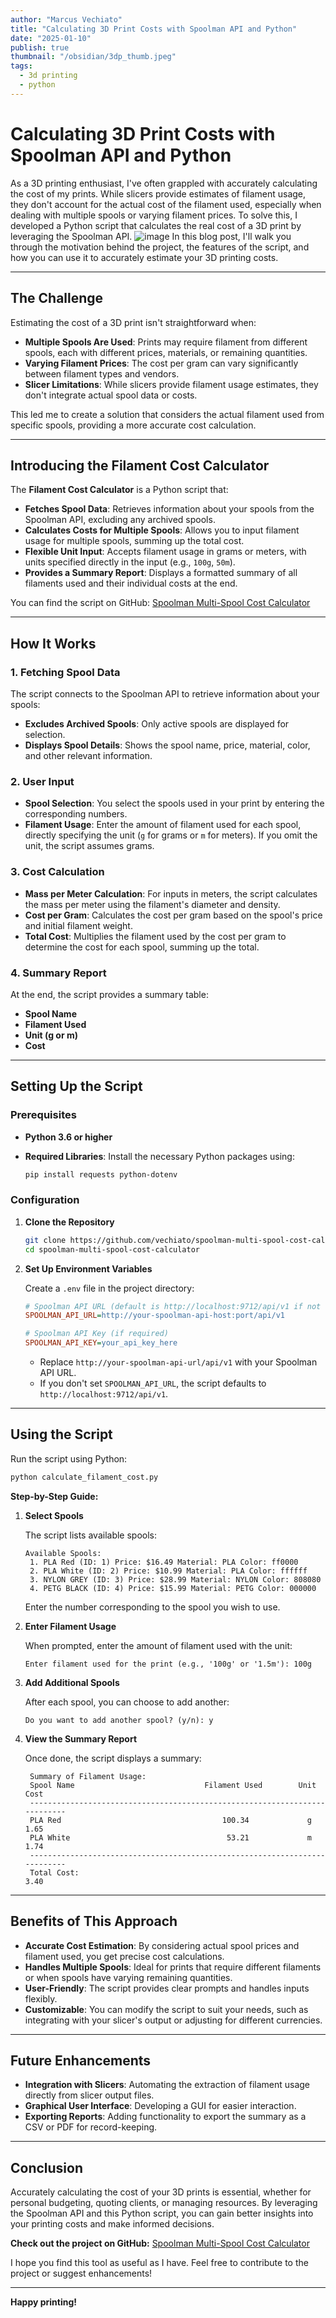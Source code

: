 ```yaml
---
author: "Marcus Vechiato"
title: "Calculating 3D Print Costs with Spoolman API and Python"
date: "2025-01-10"
publish: true
thumbnail: "/obsidian/3dp_thumb.jpeg"
tags:
  - 3d printing
  - python
--- 
```


# Calculating 3D Print Costs with Spoolman API and Python

As a 3D printing enthusiast, I've often grappled with accurately calculating the cost of my prints. While slicers provide estimates of filament usage, they don't account for the actual cost of the filament used, especially when dealing with multiple spools or varying filament prices. To solve this, I developed a Python script that calculates the real cost of a 3D print by leveraging the Spoolman API.
![image](/obsidian/3dp_thumb.jpeg)
In this blog post, I'll walk you through the motivation behind the project, the features of the script, and how you can use it to accurately estimate your 3D printing costs.

---

## **The Challenge**

Estimating the cost of a 3D print isn't straightforward when:

- **Multiple Spools Are Used**: Prints may require filament from different spools, each with different prices, materials, or remaining quantities.
- **Varying Filament Prices**: The cost per gram can vary significantly between filament types and vendors.
- **Slicer Limitations**: While slicers provide filament usage estimates, they don't integrate actual spool data or costs.

This led me to create a solution that considers the actual filament used from specific spools, providing a more accurate cost calculation.

---

## **Introducing the Filament Cost Calculator**

The **Filament Cost Calculator** is a Python script that:

- **Fetches Spool Data**: Retrieves information about your spools from the Spoolman API, excluding any archived spools.
- **Calculates Costs for Multiple Spools**: Allows you to input filament usage for multiple spools, summing up the total cost.
- **Flexible Unit Input**: Accepts filament usage in grams or meters, with units specified directly in the input (e.g., `100g`, `50m`).
- **Provides a Summary Report**: Displays a formatted summary of all filaments used and their individual costs at the end.

You can find the script on GitHub: [Spoolman Multi-Spool Cost Calculator](https://github.com/vechiato/spoolman-multi-spool-cost-calculator)

---

## **How It Works**

### **1. Fetching Spool Data**

The script connects to the Spoolman API to retrieve information about your spools:

- **Excludes Archived Spools**: Only active spools are displayed for selection.
- **Displays Spool Details**: Shows the spool name, price, material, color, and other relevant information.

### **2. User Input**

- **Spool Selection**: You select the spools used in your print by entering the corresponding numbers.
- **Filament Usage**: Enter the amount of filament used for each spool, directly specifying the unit (`g` for grams or `m` for meters). If you omit the unit, the script assumes grams.

### **3. Cost Calculation**

- **Mass per Meter Calculation**: For inputs in meters, the script calculates the mass per meter using the filament's diameter and density.
- **Cost per Gram**: Calculates the cost per gram based on the spool's price and initial filament weight.
- **Total Cost**: Multiplies the filament used by the cost per gram to determine the cost for each spool, summing up the total.

### **4. Summary Report**

At the end, the script provides a summary table:

- **Spool Name**
- **Filament Used**
- **Unit (g or m)**
- **Cost**

---

## **Setting Up the Script**

### **Prerequisites**

- **Python 3.6 or higher**
- **Required Libraries**: Install the necessary Python packages using:

  ```bash
  pip install requests python-dotenv
  ```

### **Configuration**

1. **Clone the Repository**

   ```bash
   git clone https://github.com/vechiato/spoolman-multi-spool-cost-calculator.git
   cd spoolman-multi-spool-cost-calculator
   ```

2. **Set Up Environment Variables**

   Create a `.env` file in the project directory:

   ```ini
   # Spoolman API URL (default is http://localhost:9712/api/v1 if not set)
   SPOOLMAN_API_URL=http://your-spoolman-api-host:port/api/v1

   # Spoolman API Key (if required)
   SPOOLMAN_API_KEY=your_api_key_here
   ```

   - Replace `http://your-spoolman-api-url/api/v1` with your Spoolman API URL.
   - If you don't set `SPOOLMAN_API_URL`, the script defaults to `http://localhost:9712/api/v1`.

---

## **Using the Script**

Run the script using Python:

```bash
python calculate_filament_cost.py
```

**Step-by-Step Guide:**

1. **Select Spools**

   The script lists available spools:

   ```
   Available Spools:
	1. PLA Red (ID: 1) Price: $16.49 Material: PLA Color: ff0000
	2. PLA White (ID: 2) Price: $10.99 Material: PLA Color: ffffff
	3. NYLON GREY (ID: 3) Price: $28.99 Material: NYLON Color: 808080
	4. PETG BLACK (ID: 4) Price: $15.99 Material: PETG Color: 000000
   ```

   Enter the number corresponding to the spool you wish to use.

2. **Enter Filament Usage**

   When prompted, enter the amount of filament used with the unit:

   ```
   Enter filament used for the print (e.g., '100g' or '1.5m'): 100g
   ```

3. **Add Additional Spools**

   After each spool, you can choose to add another:

   ```
   Do you want to add another spool? (y/n): y
   ```

4. **View the Summary Report**

   Once done, the script displays a summary:

   ```
	Summary of Filament Usage:
	Spool Name                             Filament Used        Unit    Cost
	---------------------------------------------------------------------------
	PLA Red                                    100.34             g      1.65
	PLA White                                   53.21             m      1.74
	---------------------------------------------------------------------------
	Total Cost:                                                          3.40
   ```

---

## **Benefits of This Approach**

- **Accurate Cost Estimation**: By considering actual spool prices and filament used, you get precise cost calculations.
- **Handles Multiple Spools**: Ideal for prints that require different filaments or when spools have varying remaining quantities.
- **User-Friendly**: The script provides clear prompts and handles inputs flexibly.
- **Customizable**: You can modify the script to suit your needs, such as integrating with your slicer's output or adjusting for different currencies.

---

## **Future Enhancements**

- **Integration with Slicers**: Automating the extraction of filament usage directly from slicer output files.
- **Graphical User Interface**: Developing a GUI for easier interaction.
- **Exporting Reports**: Adding functionality to export the summary as a CSV or PDF for record-keeping.

---

## **Conclusion**

Accurately calculating the cost of your 3D prints is essential, whether for personal budgeting, quoting clients, or managing resources. By leveraging the Spoolman API and this Python script, you can gain better insights into your printing costs and make informed decisions.

**Check out the project on GitHub:** [Spoolman Multi-Spool Cost Calculator](https://github.com/vechiato/spoolman-multi-spool-cost-calculator)

I hope you find this tool as useful as I have. Feel free to contribute to the project or suggest enhancements!

---

**Happy printing!**
